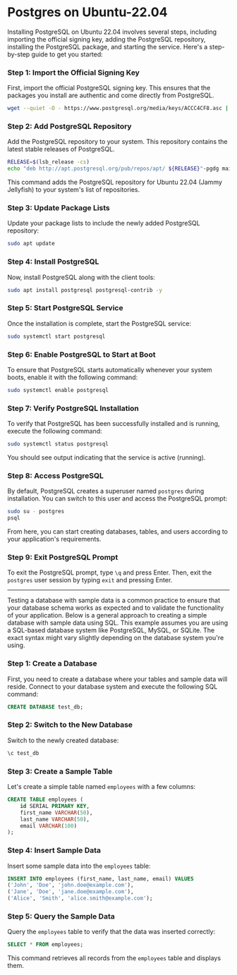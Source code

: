 # Postgres on Ubuntu-22.04

Installing PostgreSQL on Ubuntu 22.04 involves several steps, including importing the official signing key, adding the PostgreSQL repository, installing the PostgreSQL package, and starting the service. Here's a step-by-step guide to get you started:

### Step 1: Import the Official Signing Key

First, import the official PostgreSQL signing key. This ensures that the packages you install are authentic and come directly from PostgreSQL.

```bash
wget --quiet -O - https://www.postgresql.org/media/keys/ACCC4CF8.asc | sudo apt-key add -
```

### Step 2: Add PostgreSQL Repository

Add the PostgreSQL repository to your system. This repository contains the latest stable releases of PostgreSQL.

```bash
RELEASE=$(lsb_release -cs)
echo "deb http://apt.postgresql.org/pub/repos/apt/ ${RELEASE}"-pgdg main | sudo tee /etc/apt/sources.list.d/pgdg.list
```

This command adds the PostgreSQL repository for Ubuntu 22.04 (Jammy Jellyfish) to your system's list of repositories.

### Step 3: Update Package Lists

Update your package lists to include the newly added PostgreSQL repository:

```bash
sudo apt update
```

### Step 4: Install PostgreSQL

Now, install PostgreSQL along with the client tools:

```bash
sudo apt install postgresql postgresql-contrib -y
```

### Step 5: Start PostgreSQL Service

Once the installation is complete, start the PostgreSQL service:

```bash
sudo systemctl start postgresql
```

### Step 6: Enable PostgreSQL to Start at Boot

To ensure that PostgreSQL starts automatically whenever your system boots, enable it with the following command:

```bash
sudo systemctl enable postgresql
```

### Step 7: Verify PostgreSQL Installation

To verify that PostgreSQL has been successfully installed and is running, execute the following command:

```bash
sudo systemctl status postgresql
```

You should see output indicating that the service is active (running).

### Step 8: Access PostgreSQL

By default, PostgreSQL creates a superuser named `postgres` during installation. You can switch to this user and access the PostgreSQL prompt:

```bash
sudo su - postgres
psql
```

From here, you can start creating databases, tables, and users according to your application's requirements.

### Step 9: Exit PostgreSQL Prompt

To exit the PostgreSQL prompt, type `\q` and press Enter. Then, exit the `postgres` user session by typing `exit` and pressing Enter.


---

Testing a database with sample data is a common practice to ensure that your database schema works as expected and to validate the functionality of your application. Below is a general approach to creating a simple database with sample data using SQL. This example assumes you are using a SQL-based database system like PostgreSQL, MySQL, or SQLite. The exact syntax might vary slightly depending on the database system you're using.

### Step 1: Create a Database

First, you need to create a database where your tables and sample data will reside. Connect to your database system and execute the following SQL command:

```sql
CREATE DATABASE test_db;
```

### Step 2: Switch to the New Database

Switch to the newly created database:

```sql
\c test_db
```

### Step 3: Create a Sample Table

Let's create a simple table named `employees` with a few columns:

```sql
CREATE TABLE employees (
    id SERIAL PRIMARY KEY,
    first_name VARCHAR(50),
    last_name VARCHAR(50),
    email VARCHAR(100)
);
```

### Step 4: Insert Sample Data

Insert some sample data into the `employees` table:

```sql
INSERT INTO employees (first_name, last_name, email) VALUES 
('John', 'Doe', 'john.doe@example.com'),
('Jane', 'Doe', 'jane.doe@example.com'),
('Alice', 'Smith', 'alice.smith@example.com');
```

### Step 5: Query the Sample Data

Query the `employees` table to verify that the data was inserted correctly:

```sql
SELECT * FROM employees;
```

This command retrieves all records from the `employees` table and displays them.
